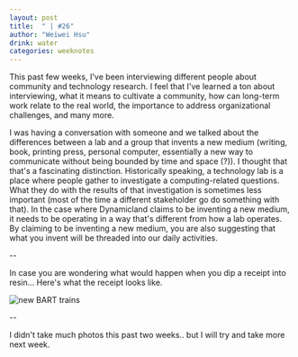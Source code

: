 ```yaml
---
layout: post
title:  " | #26"
author: "Weiwei Hsu"
drink: water
categories: weeknotes
---
```


This past few weeks, I've been interviewing different people about community and technology research. I feel that I've learned a ton about interviewing, what it means to cultivate a community, how can long-term work relate to the real world, the importance to address organizational challenges, and many more.

I was having a conversation with someone and we talked about the differences between a lab and a group that invents a new medium (writing, book, printing press, personal computer, essentially a new way to communicate without being bounded by time and space (?)). I thought that that's a fascinating distinction. Historically speaking, a technology lab is a place where people gather to investigate a computing-related questions. What they do with the results of that investigation is sometimes less important (most of the time a different stakeholder go do something with that). In the case where Dynamicland claims to be inventing a new medium, it needs to be operating in a way that's different from how a lab operates. By claiming to be inventing a new medium, you are also suggesting that what you invent will be threaded into our daily activities.

--

In case you are wondering what would happen when you dip a receipt into resin... Here's what the receipt looks like.

![new BART trains]({{site.baseurl}}/assets/images/resinreceipt.jpeg)

--

I didn't take much photos this past two weeks.. but I will try and take more next week.
